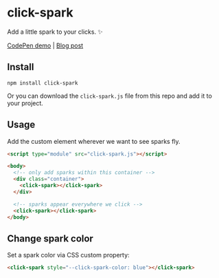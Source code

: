 # click-spark

Add a little spark to your clicks. ✨

[CodePen demo](https://codepen.io/hexagoncircle/full/bGZdWyw) | [Blog post](https://ryanmulligan.dev/blog/click-spark/)

## Install

```
npm install click-spark
```

Or you can download the `click-spark.js` file from this repo and add it to your project.

## Usage

Add the custom element wherever we want to see sparks fly.

```html
<script type="module" src="click-spark.js"></script>

<body>
  <!-- only add sparks within this container -->
  <div class="container">
    <click-spark></click-spark>
  </div>

  <!-- sparks appear everywhere we click -->
  <click-spark></click-spark>
</body>
```

## Change spark color

Set a spark color via CSS custom property:

```html
<click-spark style="--click-spark-color: blue"></click-spark>
```
